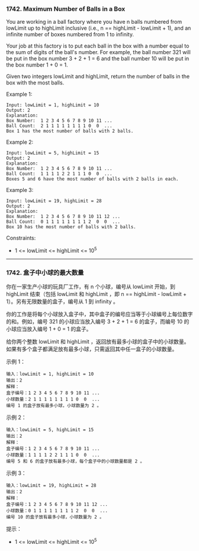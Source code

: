 ### 1742. Maximum Number of Balls in a Box
You are working in a ball factory where you have n balls numbered from lowLimit up to highLimit inclusive (i.e., n == highLimit - lowLimit + 1), and an infinite number of boxes numbered from 1 to infinity.

Your job at this factory is to put each ball in the box with a number equal to the sum of digits of the ball's number. For example, the ball number 321 will be put in the box number 3 + 2 + 1 = 6 and the ball number 10 will be put in the box number 1 + 0 = 1.

Given two integers lowLimit and highLimit, return the number of balls in the box with the most balls.



Example 1:

	Input: lowLimit = 1, highLimit = 10
	Output: 2
	Explanation:
	Box Number:  1 2 3 4 5 6 7 8 9 10 11 ...
	Ball Count:  2 1 1 1 1 1 1 1 1 0  0  ...
	Box 1 has the most number of balls with 2 balls.

Example 2:

	Input: lowLimit = 5, highLimit = 15
	Output: 2
	Explanation:
	Box Number:  1 2 3 4 5 6 7 8 9 10 11 ...
	Ball Count:  1 1 1 1 2 2 1 1 1 0  0  ...
	Boxes 5 and 6 have the most number of balls with 2 balls in each.

Example 3:

	Input: lowLimit = 19, highLimit = 28
	Output: 2
	Explanation:
	Box Number:  1 2 3 4 5 6 7 8 9 10 11 12 ...
	Ball Count:  0 1 1 1 1 1 1 1 1 2  0  0  ...
	Box 10 has the most number of balls with 2 balls.



Constraints:

* 1 <= lowLimit <= highLimit <= 10<sup>5</sup>

----

### 1742. 盒子中小球的最大数量
你在一家生产小球的玩具厂工作，有 n 个小球，编号从 lowLimit 开始，到 highLimit 结束（包括 lowLimit 和 highLimit ，即 n == highLimit - lowLimit + 1）。另有无限数量的盒子，编号从 1 到 infinity 。

你的工作是将每个小球放入盒子中，其中盒子的编号应当等于小球编号上每位数字的和。例如，编号 321 的小球应当放入编号 3 + 2 + 1 = 6 的盒子，而编号 10 的小球应当放入编号 1 + 0 = 1 的盒子。

给你两个整数 lowLimit 和 highLimit ，返回放有最多小球的盒子中的小球数量。如果有多个盒子都满足放有最多小球，只需返回其中任一盒子的小球数量。



示例 1：

	输入：lowLimit = 1, highLimit = 10
	输出：2
	解释：
	盒子编号：1 2 3 4 5 6 7 8 9 10 11 ...
	小球数量：2 1 1 1 1 1 1 1 1 0  0  ...
	编号 1 的盒子放有最多小球，小球数量为 2 。

示例 2：

	输入：lowLimit = 5, highLimit = 15
	输出：2
	解释：
	盒子编号：1 2 3 4 5 6 7 8 9 10 11 ...
	小球数量：1 1 1 1 2 2 1 1 1 0  0  ...
	编号 5 和 6 的盒子放有最多小球，每个盒子中的小球数量都是 2 。

示例 3：

	输入：lowLimit = 19, highLimit = 28
	输出：2
	解释：
	盒子编号：1 2 3 4 5 6 7 8 9 10 11 12 ...
	小球数量：0 1 1 1 1 1 1 1 1 2  0  0  ...
	编号 10 的盒子放有最多小球，小球数量为 2 。



提示：

* 1 <= lowLimit <= highLimit <= 10<sup>5</sup>

